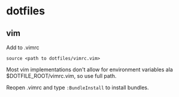 dotfiles
========


vim
---


Add to .vimrc

```
source <path to dotfiles/vimrc.vim>
```

Most vim implementations don't allow for environment variables ala $DOTFILE_ROOT/vimrc.vim, so use full path.

Reopen .vimrc and type `:BundleInstall` to install bundles.
